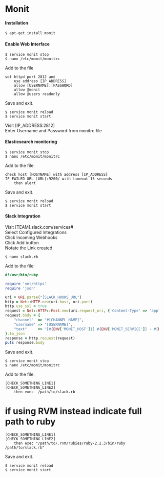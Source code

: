 Monit
=====

#### Installation

	$ apt-get install monit

#### Enable Web Interface

	$ service monit stop
	$ nano /etc/monit/monitrc

Add to the file

	set httpd port 2812 and
	    use address [IP_ADDRESS]
	    allow [USERNAME]:[PASSWORD]
	    allow @monit
	    allow @users readonly

Save and exit. 

	$ service monit reload
	$ service monit start

Visit [IP_ADDRESS:2812] <br>
Enter Username and Password from monitrc file


#### Elasticsearch monitoring

	$ service monit stop
	$ nano /etc/monit/monitrc

Add to the file:

	check host [HOSTNAME] with address [IP_ADDRESS]
	IF FAILED URL [URL]:9200/ with timeout 15 seconds
	    then alert 

Save and exit. 

	$ service monit reload
	$ service monit start


#### Slack Integration

Visit [TEAM].slack.com/services# <br>
Select Configured Integrations<br>
Click Incoming Webhooks<br>
Click Add button<br>
Notate the Link created

	$ nano slack.rb

Add to the file:

``` ruby
#!/usr/bin/ruby

require 'net/https'
require 'json'

uri = URI.parse("[SLACK_HOOKS_URL")
http = Net::HTTP.new(uri.host, uri.port)
http.use_ssl = true
request = Net::HTTP::Post.new(uri.request_uri, {'Content-Type' => 'application/json'})
request.body = {
    "channel"  => "#[CHANNEL_NAME]",
    "username" => "[USERNAME]",
    "text"     => "[#{ENV['MONIT_HOST']}] #{ENV['MONIT_SERVICE']} - #{ENV['MONIT_DESCRIPTION']}"
}.to_json
response = http.request(request)
puts response.body
```

Save and exit.

	$ service monit stop
	$ nano /etc/monit/monitrc

Add to the file:

	[CHECK_SOMETHING_LINE1]
	[CHECK_SOMETHING_LINE2]
	    then exec  /path/to/slack.rb

# if using RVM instead indicate full path to ruby

	[CHECK_SOMETHING_LINE1]
	[CHECK_SOMETHING_LINE2]
		then exec "/path/to/.rvm/rubies/ruby-2.2.3/bin/ruby /path/to/slack.rb"
	
Save and exit.

	$ service monit reload
	$ service monit start

